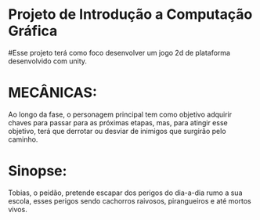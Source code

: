 # Projeto de Introdução a Computação Gráfica
#Esse projeto terá como foco desenvolver um jogo 2d de plataforma desenvolvido com unity.
# MECÂNICAS: 
Ao longo da fase, o personagem principal tem como objetivo adquirir chaves para passar para as próximas etapas, mas, para atingir esse objetivo, terá que derrotar ou desviar de inimigos que surgirão pelo caminho. 
# Sinopse: 
Tobias, o peidão, pretende escapar dos perigos do dia-a-dia rumo a sua escola, esses perigos sendo cachorros raivosos, pirangueiros e até mortos vivos.

